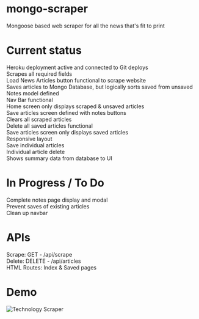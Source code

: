 # mongo-scraper  
Mongoose based web scraper for all the news that's fit to print    
  
# Current status  
Heroku deployment active and connected to Git deploys      
Scrapes all required fields  
Load News Articles button functional to scrape website    
Saves articles to Mongo Database, but logically sorts saved from unsaved  
Notes model defined    
Nav Bar functional  
Home screen only displays scraped & unsaved articles  
Save articles screen defined with notes buttons  
Clears all scraped articles  
Delete all saved articles functional  
Save articles screen only displays saved articles  
Responsive layout  
Save individual articles  
Individual article delete  
Shows summary data from database to UI  
  
# In Progress / To Do  
Complete notes page display and modal   
Prevent saves of existing articles  
Clean up navbar  
  
# APIs 
Scrape:  GET - /api/scrape  
Delete:  DELETE - /api/articles  
HTML Routes:  Index & Saved pages  

# Demo
![Technology Scraper](./public/images/mongo-scraper.gif)  
